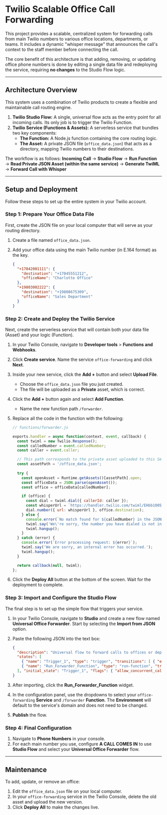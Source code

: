# Twilio Scalable Office Call Forwarding

This project provides a scalable, centralized system for forwarding calls from main Twilio numbers to various office locations, departments, or teams. It includes a dynamic "whisper message" that announces the call's context to the staff member before connecting the call.

The core benefit of this architecture is that adding, removing, or updating office phone numbers is done by editing a single data file and redeploying the service, requiring **no changes** to the Studio Flow logic.

---

## Architecture Overview

This system uses a combination of Twilio products to create a flexible and maintainable call routing engine.

1.  **Twilio Studio Flow:** A single, universal flow acts as the entry point for all incoming calls. Its only job is to trigger the Twilio Function.
2.  **Twilio Service (Functions & Assets):** A serverless service that bundles two key components:
    * **The Function:** A Node.js function containing the core routing logic.
    * **The Asset:** A private JSON file (`office_data.json`) that acts as a directory, mapping Twilio numbers to their destinations.

The workflow is as follows:
**Incoming Call** → **Studio Flow** → **Run Function** → **Read Private JSON Asset (within the same service)** → **Generate TwiML** → **Forward Call with Whisper**

---

## Setup and Deployment

Follow these steps to set up the entire system in your Twilio account.

### Step 1: Prepare Your Office Data File

First, create the JSON file on your local computer that will serve as your routing directory.

1.  Create a file named `office_data.json`.
2.  Add your office data using the main Twilio number (in E.164 format) as the key.

    ```json
    {
      "+17042001111": {
        "destination": "+17045551212",
        "officeName": "Charlotte Office"
      },
      "+19803002222": {
        "destination": "+19808675309",
        "officeName": "Sales Department"
      }
    }
    ```

### Step 2: Create and Deploy the Twilio Service

Next, create the serverless service that will contain both your data file (Asset) and your logic (Function).

1.  In your Twilio Console, navigate to **Developer tools** > **Functions and Webhooks**.
2.  Click **Create service**. Name the service `office-forwarding` and click **Next**.
3.  Inside your new service, click the **Add +** button and select **Upload File**.
    * Choose the `office_data.json` file you just created.
    * The file will be uploaded as a **Private** asset, which is correct.
4.  Click the **Add +** button again and select **Add Function**.
    * Name the new function path `/forwarder`.
5.  Replace all the code in the function with the following:

    ```javascript
    // functions/forwarder.js
    
    exports.handler = async function(context, event, callback) {
      const twiml = new Twilio.Response();
      const calledNumber = event.calledNumber;
      const caller = event.caller;
    
      // This path corresponds to the private asset uploaded to this Service.
      const assetPath = '/office_data.json'; 
      
      try {
        const openAsset = Runtime.getAssets()[assetPath].open;
        const officeData = JSON.parse(openAsset());
        const office = officeData[calledNumber];
    
        if (office) {
          const dial = twiml.dial({ callerId: caller });
          const whisperUrl = `https://handler.twilio.com/twiml/EHbb1005a76e7f8e8331a1985222b7d413?Message=This+is+a+call+for+${encodeURIComponent(office.officeName)}`;
          dial.number({ url: whisperUrl }, office.destination);
        } else {
          console.error(`No match found for ${calledNumber} in the JSON file.`);
          twiml.say('We\'re sorry, the number you have dialed is not in service.');
          twiml.hangup();
        }
      } catch (error) {
        console.error(`Error processing request: ${error}`);
        twiml.say('We are sorry, an internal error has occurred.');
        twiml.hangup();
      }
    
      return callback(null, twiml);
    };
    ```

6.  Click the **Deploy All** button at the bottom of the screen. Wait for the deployment to complete.

### Step 3: Import and Configure the Studio Flow

The final step is to set up the simple flow that triggers your service.

1.  In your Twilio Console, navigate to **Studio** and create a new flow named **Universal Office Forwarder**. Start by selecting the **Import from JSON** option.
2.  Paste the following JSON into the text box:

    ```json
    {
      "description": "Universal flow to forward calls to offices or departments via a Function.",
      "states": [
        { "name": "Trigger_1", "type": "trigger", "transitions": [ { "event": "incomingCall", "next": "Run_Forwarder_Function" } ], "properties": { "offset": { "x": 0, "y": 0 } } },
        { "name": "Run_Forwarder_Function", "type": "run-function", "transitions": [], "properties": { "service_sid": "Zxxxxxxxxxxxxxxxxxxxxxxxxxxxxxxx", "function_sid": "Zxxxxxxxxxxxxxxxxxxxxxxxxxxxxxxx", "parameters": [ { "value": "{{trigger.call.To}}", "key": "calledNumber" }, { "value": "{{trigger.call.From}}", "key": "caller" } ], "offset": { "x": 0, "y": 200 } } }
      ], "initial_state": "Trigger_1", "flags": { "allow_concurrent_calls": true }
    }
    ```
3.  After importing, click the **Run_Forwarder_Function** widget.
4.  In the configuration panel, use the dropdowns to select your `office-forwarding` **Service** and `/forwarder` **Function**. The **Environment** will default to the service's domain and does not need to be changed.
5.  **Publish** the flow.

### Step 4: Final Configuration

1.  Navigate to **Phone Numbers** in your console.
2.  For each main number you use, configure **A CALL COMES IN** to use **Studio Flow** and select your **Universal Office Forwarder** flow.

---

## Maintenance

To add, update, or remove an office:
1.  Edit the `office_data.json` file on your local computer.
2.  In your `office-forwarding` service in the Twilio Console, delete the old asset and upload the new version.
3.  Click **Deploy All** to make the changes live.